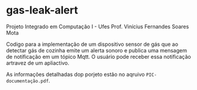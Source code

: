 # gas-leak-alert

Projeto Integrado em Computação I - Ufes
Prof. Vinícius Fernandes Soares Mota

Codigo para a implementação de um dispositivo sensor de gás que ao detectar gás de cozinha emite um alerta sonoro e publica uma mensagem de notificação em um tópico Mqtt. O usuário pode receber essa notificação artravez de um apliactivo.

As informações detalhadas dop porjeto estão no aqruivo ```PIC-documentação.pdf```.



